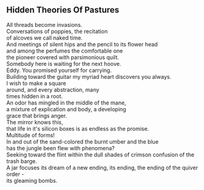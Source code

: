 Hidden Theories Of Pastures
---------------------------
All threads become invasions.  
Conversations of poppies, the recitation  
of alcoves we call naked time.  
And meetings of silent hips and the pencil to its flower head  
and among the perfumes the comfortable one  
the pioneer covered with parsimonious quilt.  
Somebody here is waiting for the next hoove.  
Eddy. You promised yourself for carrying.  
Building toward the guitar my myriad heart discovers you always.  
I wish to make a square  
around, and every abstraction, many  
times hidden in a root.  
An odor has mingled in the middle of the mane,  
a mixture of explication and body, a developing  
grace that brings anger.  
The mirror knows this,  
that life in it's silicon boxes is as endless as the promise.  
Multitude of forms!  
In and out of the sand-colored the burnt umber and the blue  
has the jungle been flew with phenomena?  
Seeking toward the flint within the dull shades of crimson confusion of the trash barge.  
A jar focuses its dream of a new ending, its ending, the ending of the quiver order -  
its gleaming bombs.  
